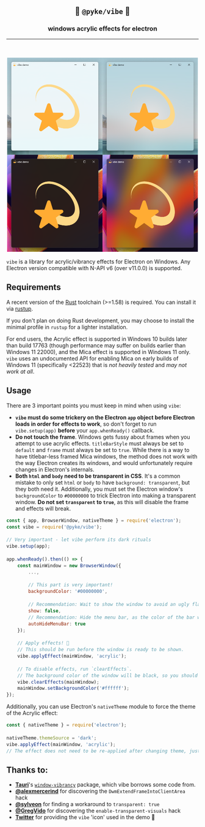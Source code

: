 <div align=center>
    <h2>💫 <code>@pyke/vibe</code> 💫</h2>
    <h3>windows acrylic effects for electron</h3>
    <hr />
    <br /><br />
    <img src="docs/gallery.png" width=500>
</div>

`vibe` is a library for acrylic/vibrancy effects for Electron on Windows. Any Electron version compatible with N-API v6 (over v11.0.0) is supported.

## Requirements
A recent version of the [Rust](https://rust-lang.org/) toolchain (>=1.58) is required. You can install it via [rustup](https://rustup.rs/).

If you don't plan on doing Rust development, you may choose to install the minimal profile in `rustup` for a lighter installation.

For end users, the Acrylic effect is supported in Windows 10 builds later than build 17763 (though performance may suffer on builds earlier than Windows 11 22000), and the Mica effect is supported in Windows 11 only. `vibe` uses an undocumented API for enabling Mica on early builds of Windows 11 (specifically <22523) that is *not heavily tested* and *may not work at all*.

## Usage
There are 3 important points you must keep in mind when using `vibe`:
- **`vibe` must do some trickery on the Electron `app` object before Electron loads in order for effects to work**, so don't forget to run `vibe.setup(app)` **before** your `app.whenReady()` callback.
- **Do not touch the frame**. Windows gets fussy about frames when you attempt to use acrylic effects. `titleBarStyle` must always be set to `default` and `frame` must always be set to `true`. While there is a way to have titlebar-less framed Mica windows, the method does not work with the way Electron creates its windows, and would unfortunately require changes in Electron's internals.
- **Both `html` and `body` need to be transparent in CSS**. It's a common mistake to only set `html` or `body` to have `background: transparent`, but they both need it. Additionally, you must set the Electron window's `backgroundColor` to `#00000000` to trick Electron into making a transparent window. **Do not set `transparent` to `true`**, as this will disable the frame and effects will break.

```js
const { app, BrowserWindow, nativeTheme } = require('electron');
const vibe = require('@pyke/vibe');

// Very important - let vibe perform its dark rituals
vibe.setup(app);

app.whenReady().then(() => {
    const mainWindow = new BrowserWindow({
        ...,

        // This part is very important!
        backgroundColor: '#00000000',

        // Recommendation: Wait to show the window to avoid an ugly flash of non-acrylic-ized content.
        show: false,
        // Recommendation: Hide the menu bar, as the color of the bar will be solid and will look janky.
        autoHideMenuBar: true
    });

    // Apply effects! 💫
    // This should be run before the window is ready to be shown.
    vibe.applyEffect(mainWindow, 'acrylic');

    // To disable effects, run `clearEffects`.
    // The background color of the window will be black, so you should reset the window's background color here and/or send a message to the renderer to update the CSS.
    vibe.clearEffects(mainWindow);
    mainWindow.setBackgroundColor('#ffffff');
});
```

Additionally, you can use Electron's `nativeTheme` module to force the theme of the Acrylic effect:
```js
const { nativeTheme } = require('electron');

nativeTheme.themeSource = 'dark';
vibe.applyEffect(mainWindow, 'acrylic');
// The effect does not need to be re-applied after changing theme, just here for demonstration purposes 🙂
```

## Thanks to:
- [**Tauri**](https://github.com/tauri-apps)'s [`window-vibrancy`](https://github.com/tauri-apps/window-vibrancy) package, which vibe borrows some code from.
- [**@alexmercerind**](https://github.com/alexmercerind) for discovering the `DwmExtendFrameIntoClientArea` hack
- [**@sylveon**](https://github.com/sylveon) for finding a workaround to `transparent: true`
- [**@GregVido**](https://github.com/GregVido) for discovering the `enable-transparent-visuals` hack
- [**Twitter**](https://twemoji.twitter.com/) for providing the `vibe` 'icon' used in the demo 💫
